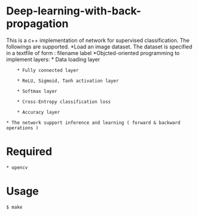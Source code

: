 # Deep-learning-with-back-propagation

This is a c++ implementation of network for supervised classification. The followings are supported. 
	*Load an image dataset. The dataset is specified in a textfile of form : filename label
	*Objcted-oriented programming to implement layers:
		* Data loading layer

		* Fully connected layer

		* ReLU, Sigmoid, Tanh activation layer

		* Softmax layer

		* Cross-Entropy classification loss

		* Accuracy layer

	* The network support inference and learning ( forward & backward operations )

# Required 
	
	* opencv 

# Usage
	$ make